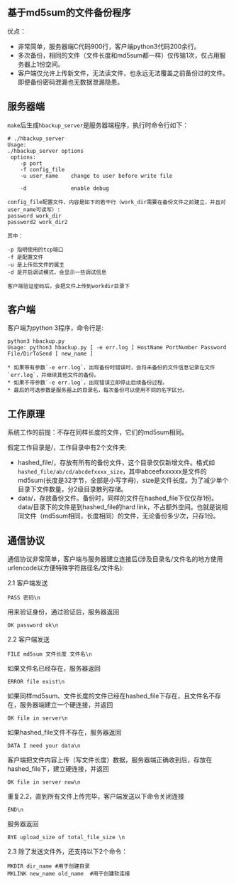 ## 基于md5sum的文件备份程序

优点：

* 非常简单，服务器端C代码900行，客户端python3代码200余行。
* 多次备份，相同的文件（文件长度和md5sum都一样）仅传输1次，仅占用服务器上1份空间。
* 客户端仅允许上传新文件，无法读文件，也永远无法覆盖之前备份过的文件。即便备份密码泄漏也无数据泄漏隐患。

## 服务器端

`make`后生成`hbackup_server`是服务器端程序，执行时命令行如下：

```
# ./hbackup_server 
Usage:
./hbackup_server options
 options:
    -p port
    -f config_file
    -u user_name    change to user before write file

    -d              enable debug

config_file配置文件，内容是如下的若干行（work_dir需要在备份文件之前建立，并且对user_name可读写）:
password work_dir
password2 work_dir2

其中： 

-p 指明使用的tcp端口
-f 是配置文件
-u 是上传后文件的属主
-d 是开启调试模式，会显示一些调试信息

客户端验证密码后，会把文件上传到workdir目录下
```

## 客户端

客户端为python 3程序，命令行是:
```
python3 hbackup.py 
Usage: python3 hbackup.py [ -e err.log ] HostName PortNumber Password File/DirToSend [ new_name ]

* 如果带有参数`-e err.log`，出现备份时错误时，会将未备份的文件信息记录在文件`err.log`，并继续其他文件的备份。
* 如果不带参数`-e err.log`，出现错误立即停止后续备份过程。
* 最后的可选参数是服务器上的目录名，每次备份可以使用不同的名字区分。

```

## 工作原理

系统工作的前提：不存在同样长度的文件，它们的md5sum相同。

假定工作目录是/，工作目录中有2个文件夹:

* hashed_file/，存放有所有的备份文件，这个目录仅仅新增文件。格式如`hashed_file/ab/cd/abcdefxxxx_size`，其中abceefxxxxxx是文件的md5sum(长度是32字节，全部是小写字母)，size是文件长度。为了减少单个目录下文件数量，分2级目录散列存储。
* data/，存放备份文件。备份时，同样的文件在hashed_file下仅仅存1份。data/目录下的文件是到hashed_file的hard link，不占额外空间。也就是说相同文件（md5sum相同，长度相同）的文件，无论备份多少次，只存1份。

## 通信协议

通信协议非常简单，客户端与服务器建立连接后(涉及目录名/文件名的地方使用urlencode以方便特殊字符路径名/文件名):

2.1 客户端发送
```
PASS 密码\n
```
用来验证身份，通过验证后，服务器返回
```
OK password ok\n
```

2.2 客户端发送
```
FILE md5sum 文件长度 文件名\n
```
如果文件名已经存在，服务器返回
```
ERROR file exist\n
```

如果同样md5sum、文件长度的文件已经在hashed_file下存在，且文件名不存在，服务器端建立一个硬连接，并返回
```
OK file in server\n
```

如果hashed_file文件不存在，服务器返回
```
DATA I need your data\n
```
客户端把文件内容上传（写文件长度）数据，服务器端正确收到后，存放在hashed_file下，建立硬连接，并返回
```
OK file in server now\n
```

重复2.2，直到所有文件上传完毕，客户端发送以下命令关闭连接
```
END\n
```
服务器返回
```
BYE upload_size of total_file_size \n
```

2.3 除了发送文件外，还支持以下2个命令：

```
MKDIR dir_name #用于创建目录
MKLINK new_name old_name  #用于创建软连接
```

